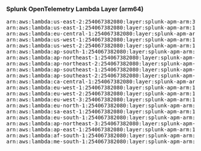 <h3>Splunk OpenTelemetry Lambda Layer (arm64)</h3>

<pre>
arn:aws:lambda:us-east-2:254067382080:layer:splunk-apm-arm:33
arn:aws:lambda:us-east-1:254067382080:layer:splunk-apm-arm:16
arn:aws:lambda:eu-central-1:254067382080:layer:splunk-apm-arm:16
arn:aws:lambda:us-west-1:254067382080:layer:splunk-apm-arm:16
arn:aws:lambda:us-west-2:254067382080:layer:splunk-apm-arm:16
arn:aws:lambda:ap-south-1:254067382080:layer:splunk-apm-arm:16
arn:aws:lambda:ap-northeast-1:254067382080:layer:splunk-apm-arm:16
arn:aws:lambda:ap-northeast-2:254067382080:layer:splunk-apm-arm:16
arn:aws:lambda:ap-southeast-1:254067382080:layer:splunk-apm-arm:16
arn:aws:lambda:ap-southeast-2:254067382080:layer:splunk-apm-arm:16
arn:aws:lambda:ca-central-1:254067382080:layer:splunk-apm-arm:16
arn:aws:lambda:eu-west-1:254067382080:layer:splunk-apm-arm:16
arn:aws:lambda:eu-west-2:254067382080:layer:splunk-apm-arm:16
arn:aws:lambda:eu-west-3:254067382080:layer:splunk-apm-arm:16
arn:aws:lambda:eu-north-1:254067382080:layer:splunk-apm-arm:16
arn:aws:lambda:sa-east-1:254067382080:layer:splunk-apm-arm:16
arn:aws:lambda:eu-south-1:254067382080:layer:splunk-apm-arm:16
arn:aws:lambda:ap-northeast-3:254067382080:layer:splunk-apm-arm:16
arn:aws:lambda:ap-east-1:254067382080:layer:splunk-apm-arm:16
arn:aws:lambda:af-south-1:254067382080:layer:splunk-apm-arm:16
arn:aws:lambda:me-south-1:254067382080:layer:splunk-apm-arm:16
</pre>

